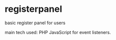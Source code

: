 # registerpanel 
basic register panel for users

main tech used: PHP
JavaScript for event listeners.
